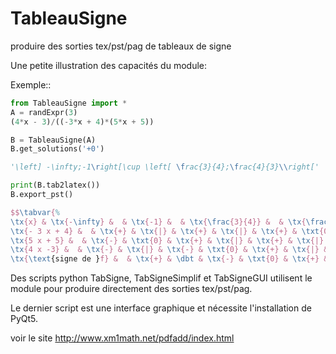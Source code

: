 TableauSigne
============

produire des sorties tex/pst/pag de tableaux de signe


Une petite illustration des capacités du module:

Exemple::

```python
from TableauSigne import *
A = randExpr(3) 
(4*x - 3)/((-3*x + 4)*(5*x + 5))

B = TableauSigne(A)
B.get_solutions('+0')

'\left] -\infty;-1\right[\cup \left[ \frac{3}{4};\frac{4}{3}\\right['

print(B.tab2latex())
B.export_pst()
```

```latex
$$\tabvar{%
\tx{x} & \tx{-\infty} &  & \tx{-1} &  & \tx{\frac{3}{4}} &  & \tx{\frac{4}{3}} &  & \tx{+\infty}\cr
\tx{- 3 x + 4} &  & \tx{+} & \tx{|} & \tx{+} & \tx{|} & \tx{+} & \txt{0} & \tx{-} & \cr
\tx{5 x + 5} &  & \tx{-} & \txt{0} & \tx{+} & \tx{|} & \tx{+} & \tx{|} & \tx{+} & \cr
\tx{4 x -3} &  & \tx{-} & \tx{|} & \tx{-} & \txt{0} & \tx{+} & \tx{|} & \tx{+} & \cr
\tx{\text{signe de }f} &  & \tx{+} & \dbt & \tx{-} & \txt{0} & \tx{+} & \dbt & \tx{-} & \cr}$$
```

Des scripts python TabSigne, TabSigneSimplif et TabSigneGUI utilisent le module pour produire directement des sorties tex/pst/pag. 

Le dernier script est une interface graphique et nécessite l'installation de PyQt5.

voir le site http://www.xm1math.net/pdfadd/index.html
